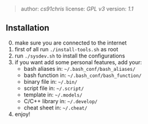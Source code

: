 > author: *cs91chris*
 license: *GPL v3*
> version: *1.1*


## Installation

0. make sure you are connected to the internet
1. first of all run `./install-tools.sh` as root
2. run `./sysdev.sh` to install the configurations
3. if you want add some personal features, add your:
	- bash aliases in: 	`~/.bash_conf/bash_aliases/`
	- bash function in: `~/.bash_conf/bash_function/`
	- binary file in:	`~/.bin/`
	- script file in:	`~/.script/`
	- template in:		`~/.models/`
	- C/C++ library in:	`~/.develop/`
	- cheat sheet in:	`~/.cheat/`
4. enjoy!
